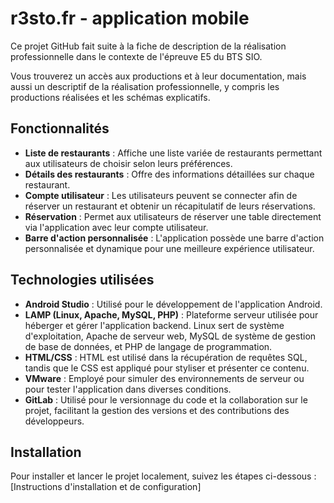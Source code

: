 # r3sto.fr - application mobile

Ce projet GitHub fait suite à la fiche de description de la réalisation professionnelle dans le contexte de l'épreuve E5 du BTS SIO.

Vous trouverez un accès aux productions et à leur documentation, mais aussi un descriptif de la réalisation professionnelle, y compris les productions réalisées et les schémas explicatifs.

## Fonctionnalités

- **Liste de restaurants** : Affiche une liste variée de restaurants permettant aux utilisateurs de choisir selon leurs préférences.
- **Détails des restaurants** : Offre des informations détaillées sur chaque restaurant.
- **Compte utilisateur** : Les utilisateurs peuvent se connecter afin de réserver un restaurant et obtenir un récapitulatif de leurs réservations.
- **Réservation** : Permet aux utilisateurs de réserver une table directement via l'application avec leur compte utilisateur.
- **Barre d'action personnalisée** : L'application possède une barre d'action personnalisée et dynamique pour une meilleure expérience utilisateur.

## Technologies utilisées

- **Android Studio** : Utilisé pour le développement de l'application Android.
- **LAMP (Linux, Apache, MySQL, PHP)** : Plateforme serveur utilisée pour héberger et gérer l'application backend. Linux sert de système d'exploitation, Apache de serveur web, MySQL de système de gestion de base de données, et PHP de langage de programmation.
- **HTML/CSS** : HTML est utilisé dans la récupération de requêtes SQL, tandis que le CSS est appliqué pour styliser et présenter ce contenu.
- **VMware** : Employé pour simuler des environnements de serveur ou pour tester l'application dans diverses conditions.
- **GitLab** : Utilisé pour le versionnage du code et la collaboration sur le projet, facilitant la gestion des versions et des contributions des développeurs.

## Installation

Pour installer et lancer le projet localement, suivez les étapes ci-dessous : [Instructions d'installation et de configuration]


